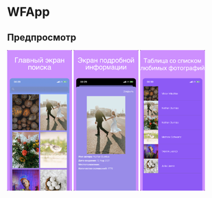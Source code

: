 # WFApp

## Предпросмотр
<p align="left">
<img src="https://raw.githubusercontent.com/Vonckad/WFApp/main/iPhone%20Max%20(6.5%20inch)-0.jpg" width="30%"> 
<img src="https://raw.githubusercontent.com/Vonckad/WFApp/main/iPhone%20Max%20(6.5%20inch)-1.jpg" width="30%"> 
<img src="https://raw.githubusercontent.com/Vonckad/WFApp/main/iPhone%20Max%20(6.5%20inch)-2.jpg" width="30%"> 
</p>
